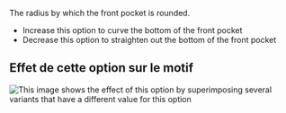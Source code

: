 The radius by which the front pocket is rounded.

- Increase this option to curve the bottom of the front pocket
- Decrease this option to straighten out the bottom of the front pocket

## Effet de cette option sur le motif

![This image shows the effect of this option by superimposing several variants that have a different value for this option](jaeger_frontpocketradius_sample.svg "Effect of this option on the pattern")
